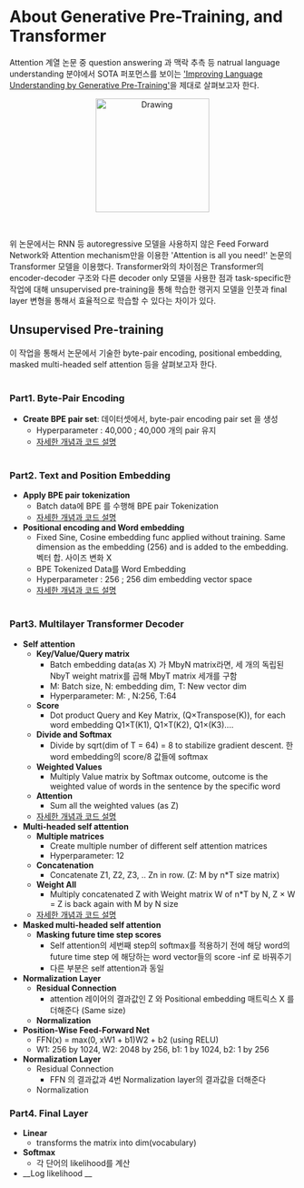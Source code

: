 # About Generative Pre-Training, and Transformer
Attention 계열 논문 중 question answering 과 맥락 추측 등 natrual language understanding 분야에서 SOTA 퍼포먼스를 보이는 ['Improving Language Understanding by Generative Pre-Training'](https://s3-us-west-2.amazonaws.com/openai-assets/research-covers/language-unsupervised/language_understanding_paper.pdf)을 제대로 살펴보고자 한다.<br>
<p align="center">
<img src="https://cdn-images-1.medium.com/max/1000/1*aC5E6WcoOX8mZ4MHw72zjg.png" alt="Drawing" style="width: 200px;" title="General structure of decoer only transformer"/>
</p>
<br>
  
위 논문에서는 RNN 등 autoregressive 모델을 사용하지 않은 Feed Forward Network와 Attention mechanism만을 이용한 'Attention is all you need!' 논문의 Transformer 모델을 이용했다. Transformer와의 차이점은 Transformer의 encoder-decoder 구조와 다른 decoder only 모델을 사용한 점과 task-specific한 작업에 대해 unsupervised pre-training을 통해 학습한 랭귀지 모델을 인풋과 final layer 변형을 통해서 효율적으로 학습할 수 있다는 차이가 있다.

## Unsupervised Pre-training
이 작업을 통해서 논문에서 기술한 byte-pair encoding, positional embedding, masked multi-headed self attention 등을 살펴보고자 한다. <br></br>

### Part1. Byte-Pair Encoding
- __Create BPE pair set__: 데이터셋에서, byte-pair encoding pair set 을 생성<br>
  - Hyperparameter : 40,000 ; 40,000 개의 pair 유지<br>
  - [자세한 개념과 코드 설명](https://github.com/LibraryAI/NLP/blob/master/make_BPE.ipynb) <br></br>

### Part2. Text and Position Embedding
- __Apply BPE pair tokenization__
  - Batch data에 BPE 를 수행해 BPE pair Tokenization 
  - [자세한 개념과 코드 설명](https://github.com/LibraryAI/NLP/blob/master/apply_BPE.ipynb) <br>
- __Positional encoding and Word embedding__
  - Fixed Sine, Cosine embedding func applied without training. Same dimension as the embedding (256) and is added to the embedding. 벡터 합. 사이즈 변화 X
  - BPE Tokenized Data를 Word Embedding
  - Hyperparameter : 256 ; 256 dim embedding vector space 
  - [자세한 개념과 코드 설명](https://github.com/LibraryAI/NLP/blob/master/about_WE_and_PE.ipynb)<br></br>
  
### Part3. Multilayer Transformer Decoder
- __Self attention__
  - __Key/Value/Query matrix__
    - Batch embedding data(as X) 가 MbyN matrix라면, 세 개의 독립된 NbyT weight matrix를 곱해 MbyT matrix 세개를 구함
    - M: Batch size, N: embedding dim, T: New vector dim
    - Hyperparameter: M: , N:256, T:64
  - __Score__
    - Dot product Query and Key Matrix, (Q×Transpose(K)), for each word embedding Q1×T(K1), Q1×T(K2), Q1×(K3)....
  - __Divide and Softmax__
    - Divide by sqrt(dim of T = 64) = 8 to stabilize gradient descent. 한 word embedding의 score/8 값들에 softmax
  - __Weighted Values__
    - Multiply Value matrix by Softmax outcome, outcome is the weighted value of words in the sentence by the specific word
  - __Attention__
    - Sum all the weighted values (as Z)
  - [자세한 개념과 코드 설명](https://github.com/LibraryAI/NLP/blob/master/about_transformer_self_attention.ipynb)
- __Multi-headed self attention__
  - __Multiple matrices__
    - Create multiple number of different self attention matrices
    - Hyperparameter: 12
  - __Concatenation__
    - Concatenate Z1, Z2, Z3, .. Zn in row. (Z: M by n*T size matrix)
  - __Weight All__
    - Multiply concatenated Z with Weight matrix W of n*T by N, Z × W = Z is back again with M by N size
  - [자세한 개념과 코드 설명](https://github.com/LibraryAI/NLP/blob/master/about_transformer_self_attention.ipynb)
- __Masked multi-headed self attention__
  - __Masking future time step scores__
    - Self attention의 세번째 step의 softmax를 적용하기 전에 해당 word의 future time step 에 해당하는 word vector들의 score -inf 로 바꿔주기
    - 다른 부분은 self attention과 동일
- __Normalization Layer__
  - __Residual Connection__
    - attention 레이어의 결과값인 Z 와 Positional embedding 매트릭스 X 를 더해준다 (Same size)
  - __Normalization__
- __Position-Wise Feed-Forward Net__
    - FFN(x) = max(0, xW1 + b1)W2 + b2 (using RELU)
    - W1: 256 by 1024, W2: 2048 by 256, b1: 1 by 1024, b2: 1 by 256
- __Normalization Layer__
  - Residual Connection
    - FFN 의 결과값과 4번 Normalization layer의 결과값을 더해준다
  - Normalization
### Part4. Final Layer
- __Linear__
  - transforms the matrix into dim(vocabulary)
- __Softmax__
  - 각 단어의 likelihood를 계산
- __Log likelihood __

